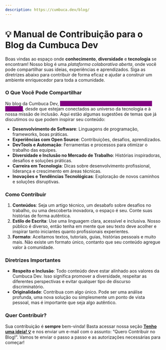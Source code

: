```yaml
---
description: https://cumbuca.dev/blog/
---
```


# 💡 Manual de Contribuição para o Blog da Cumbuca Dev

Boas vindas ao espaço onde **conhecimento**, **diversidade** e **tecnologia** se encontram! Nosso blog é uma _plataforma colaborativa aberta_, onde você pode compartilhar suas ideias, experiências e aprendizados. Siga as diretrizes abaixo para contribuir de forma eficaz e ajudar a construir um ambiente enriquecedor para toda a comunidade.

### O Que Você Pode Compartilhar

No blog da Cumbuca Dev, <mark style="color:purple;background-color:purple;">**não há limites para os temas que você pode explorar**</mark>, desde que estejam conectados ao universo da tecnologia e à nossa missão de inclusão. Aqui estão algumas sugestões de temas que já discutimos ou que podem inspirar seu conteúdo:

* **Desenvolvimento de Software**: Linguagens de programação, frameworks, boas práticas.
* **Experiências com Open Source**: Contribuições, desafios, aprendizados.
* **DevTools e Automação**: Ferramentas e processos para otimizar o trabalho das equipes.
* **Diversidade e Inclusão no Mercado de Trabalho**: Histórias inspiradoras, desafios e soluções práticas.
* **Carreira em Tecnologia**: Dicas sobre desenvolvimento profissional, liderança e crescimento em áreas técnicas.
* **Inovações e Tendências Tecnológicas**: Exploração de novos caminhos e soluções disruptivas.

### Como Contribuir

1. **Conteúdos**: Seja um artigo técnico, um desabafo sobre desafios no trabalho, ou uma descoberta inovadora, o espaço é seu. Conte suas histórias de forma autêntica.
2. **Estilo de Escrita**: Use uma linguagem clara, acessível e inclusiva. Nosso público é diverso, então tenha em mente que seu texto deve acolher e inspirar tanto iniciantes quanto profissionais experientes.
3. **Formato**: Aceitamos textos, tutoriais, guias, histórias pessoais e muito mais. Não existe um formato único, contanto que seu conteúdo agregue valor à comunidade.

### Diretrizes Importantes

* **Respeito e Inclusão**: Todo conteúdo deve estar alinhado aos valores da Cumbuca Dev. Isso significa promover a diversidade, respeitar as diferentes perspectivas e evitar qualquer tipo de discurso discriminatório.
* **Originalidade**: Contribua com algo único. Pode ser uma análise profunda, uma nova solução ou simplesmente um ponto de vista pessoal, mas é importante que seja algo autêntico.

### Quer Contribuir?

Sua contribuição é **sempre** bem-vinda! Basta acessar nossa seção [**Tenho uma ideia! 💡**](https://cumbuca.dev/blog/#blog-contribuir) e nos enviar um e-mail com o assunto: “Quero Contribuir no Blog!”. Vamos te enviar o passo a passo e as autorizações necessárias para começar!
